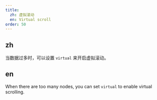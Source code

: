 ```yaml
---
title:
  zh: 虚拟滚动
  en: Virtual scroll
order: 50
---
```


## zh

当数据过多时，可以设置 `virtual` 来开启虚拟滚动。

## en

When there are too many nodes, you can set `virtual` to enable virtual scrolling.
